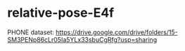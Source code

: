 # relative-pose-E4f

PHONE dataset: https://drive.google.com/drive/folders/15-SM3PENp86cLr05Ia5YLx33sbuCgRfg?usp=sharing
